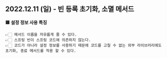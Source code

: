 ## 2022.12.11 (일) - 빈 등록 초기화, 소멸 메서드

**🟨 설정 정보 사용 특징**

    👉🏻 메서드 이름을 자유롭게 줄 수 있다.
    👉🏻 스프링 빈이 스프링 코드에 의존하지 않는다.
    👉🏻 코드가 아니라 설정 정보를 사용하기 때문에 코드를 고칠 수 없는 외부 라이브러리에도 초기화, 종료 메서드를 적용 할 수 있다.












   


         
